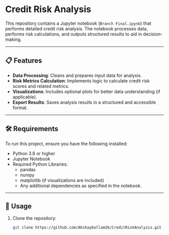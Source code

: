 # Credit Risk Analysis

This repository contains a Jupyter notebook (`Branch Final.ipynb`) that performs detailed credit risk analysis. The notebook processes data, performs risk calculations, and outputs structured results to aid in decision-making.

---

## 📋 Features

- **Data Processing**: Cleans and prepares input data for analysis.
- **Risk Metrics Calculation**: Implements logic to calculate credit risk scores and related metrics.
- **Visualizations**: Includes optional plots for better data understanding (if applicable).
- **Export Results**: Saves analysis results in a structured and accessible format.

---

## 🛠️ Requirements

To run this project, ensure you have the following installed:

- Python 3.8 or higher
- Jupyter Notebook
- Required Python Libraries:
  - pandas
  - numpy
  - matplotlib (if visualizations are included)
  - Any additional dependencies as specified in the notebook.

---

## 🚀 Usage

1. Clone the repository:
   ```bash
   git clone https://github.com/Akshaybollam26/CreditRiskAnalysis.git

